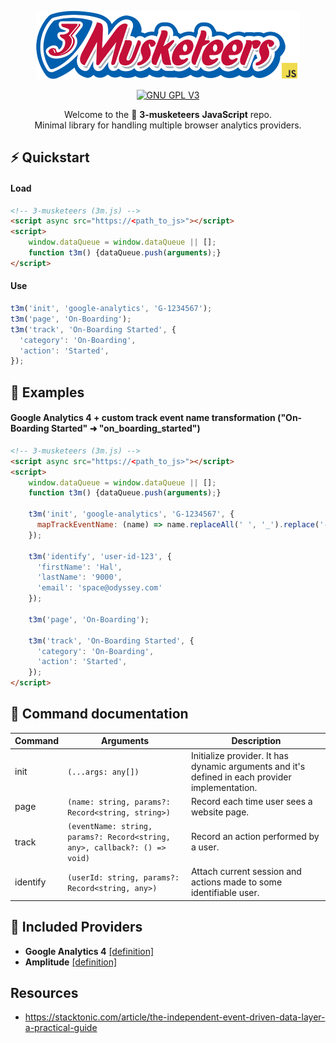 <p align="center">
  <a href="https://tiendada.com" target="_blank">
    <picture>
      <img width="422" alt="3-musketeers" src="resources/logo-small-js.png">
    </picture>
  </a>
</p>

<p align="center">
  <a href="https://www.gnu.org/licenses/gpl-3.0">
    <img src="https://img.shields.io/badge/License-GPLv3-blue.svg" alt="GNU GPL V3">
  </a>
</p>

<p align="center">
  Welcome to the 🤺 <b>3-musketeers</b> <b>JavaScript</b> repo. <br/>
  Minimal library for handling multiple browser analytics providers.
</p>

## ⚡️ Quickstart

#### Load
```html
<!-- 3-musketeers (3m.js) -->
<script async src="https://<path_to_js>"></script>
<script>
    window.dataQueue = window.dataQueue || [];
    function t3m() {dataQueue.push(arguments);}
</script>
```

#### Use
```javascript
t3m('init', 'google-analytics', 'G-1234567');
t3m('page', 'On-Boarding');
t3m('track', 'On-Boarding Started', {
  'category': 'On-Boarding',
  'action': 'Started',
});
```

## 👀 Examples

#### Google Analytics 4 + custom track event name transformation ("On-Boarding Started" ➜ "on_boarding_started")
```html
<!-- 3-musketeers (3m.js) -->
<script async src="https://<path_to_js>"></script>
<script>
    window.dataQueue = window.dataQueue || [];
    function t3m() {dataQueue.push(arguments);}
    
    t3m('init', 'google-analytics', 'G-1234567', {
      mapTrackEventName: (name) => name.replaceAll(' ', '_').replace('-', '_').toLowerCase(),
    });

    t3m('identify', 'user-id-123', {
      'firstName': 'Hal',
      'lastName': '9000',
      'email': 'space@odyssey.com'
    });

    t3m('page', 'On-Boarding');

    t3m('track', 'On-Boarding Started', {
      'category': 'On-Boarding',
      'action': 'Started',
    });
</script>
```

## 📖 Command documentation

| Command  | Arguments                                                                  | Description                                                                                     |
|----------|----------------------------------------------------------------------------|-------------------------------------------------------------------------------------------------|
| init     | `(...args: any[])`                                                         | Initialize provider. It has dynamic arguments and it's defined in each provider implementation. |
| page     | `(name: string, params?: Record<string, string>)`                          | Record each time user sees a website page.                                                      |
| track    | `(eventName: string, params?: Record<string, any>, callback?: () => void)` | Record an action performed by a user.                                                           |
| identify | `(userId: string, params?: Record<string, any>)`                           | Attach current session and actions made to some identifiable user.                              |


## 🎯 Included Providers

- **Google Analytics 4** [[definition]](https://github.com/TiendaDA/3-musketeers/blob/main/packages/3-musketeers-js/src/3-musketeers/provider/google-analytics/index.ts)
- **Amplitude** [[definition]](https://github.com/TiendaDA/3-musketeers/blob/main/packages/3-musketeers-js/src/3-musketeers/provider/amplitude/index.ts)

## Resources

- https://stacktonic.com/article/the-independent-event-driven-data-layer-a-practical-guide